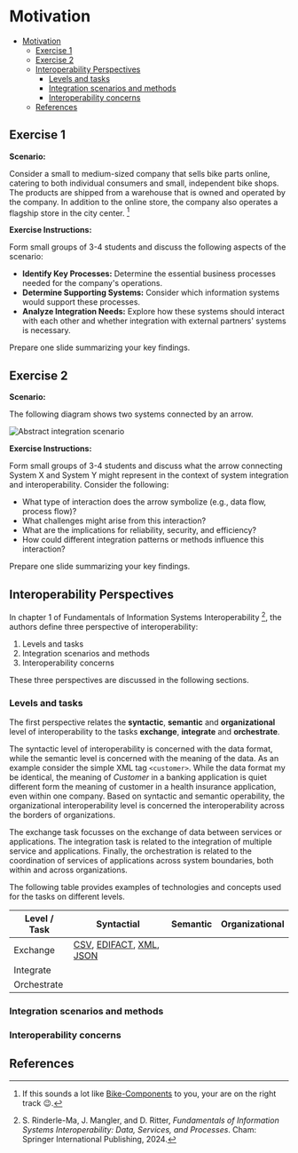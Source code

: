 # Motivation

<!--toc:start-->

- [Motivation](#motivation)
  - [Exercise 1](#exercise-1)
  - [Exercise 2](#exercise-2)
  - [Interoperability Perspectives](#interoperability-perspectives)
    - [Levels and tasks](#levels-and-tasks)
    - [Integration scenarios and methods](#integration-scenarios-and-methods)
    - [Interoperability concerns](#interoperability-concerns)
  - [References](#references)
  <!--toc:end-->

## Exercise 1

**Scenario:**

Consider a small to medium-sized company that sells bike parts online, catering
to both individual consumers and small, independent bike shops. The products are
shipped from a warehouse that is owned and operated by the company. In addition
to the online store, the company also operates a flagship store in the city
center. [^1]

**Exercise Instructions:**

Form small groups of 3-4 students and discuss the following aspects of the
scenario:

- **Identify Key Processes:** Determine the essential business processes needed
  for the company's operations.
- **Determine Supporting Systems:** Consider which information systems would
  support these processes.
- **Analyze Integration Needs:** Explore how these systems should interact with
  each other and whether integration with external partners' systems is necessary.

Prepare one slide summarizing your key findings.

## Exercise 2

**Scenario:**

The following diagram shows two systems connected by an arrow.

![Abstract integration
scenario](imgs/01-motivation-abstract-scenario.drawio.png)

**Exercise Instructions:**

Form small groups of 3-4 students and discuss what the arrow connecting System
X and System Y might represent in the context of system integration and
interoperability. Consider the following:

- What type of interaction does the arrow symbolize (e.g., data flow, process
  flow)?
- What challenges might arise from this interaction?
- What are the implications for reliability, security, and efficiency?
- How could different integration patterns or methods influence this
  interaction?

Prepare one slide summarizing your key findings.

## Interoperability Perspectives

In chapter 1 of Fundamentals of Information Systems Interoperability [^2], the
authors define three perspective of interoperability:

1. Levels and tasks
1. Integration scenarios and methods
1. Interoperability concerns

These three perspectives are discussed in the following sections.

### Levels and tasks

The first perspective relates the **syntactic**, **semantic** and
**organizational** level of interoperability to the tasks **exchange**,
**integrate** and **orchestrate**.

The syntactic level of interoperability is concerned with the data format,
while the semantic level is concerned with the meaning of the data. As an
example consider the simple XML tag `<customer>`. While the data format my be
identical, the meaning of _Customer_ in a banking application is quiet
different form the meaning of customer in a health insurance application, even
within one company. Based on syntactic and semantic operability, the
organizational interoperability level is concerned the interoperability across
the borders of organizations.

The exchange task focusses on the exchange of data between services or
applications. The integration task is related to the integration of multiple
service and applications. Finally, the orchestration is related to the
coordination of services of applications across system boundaries, both within
and across organizations.

The following table provides examples of technologies and concepts used for the
tasks on different levels.

| Level / Task | Syntactial                                                                                                                                                                                          | Semantic | Organizational |
| ------------ | --------------------------------------------------------------------------------------------------------------------------------------------------------------------------------------------------- | -------- | -------------- |
| Exchange     | [CSV](https://en.wikipedia.org/wiki/Comma-separated_values), [EDIFACT](https://en.wikipedia.org/wiki/EDIFACT), [XML](https://en.wikipedia.org/wiki/XML), [JSON](https://en.wikipedia.org/wiki/JSON) |          |                |
| Integrate    |                                                                                                                                                                                                     |          |                |
| Orchestrate  |                                                                                                                                                                                                     |          |                |

### Integration scenarios and methods

### Interoperability concerns

## References

[^1]:
    If this sounds a lot like
    [Bike-Components](http://www.bike-components.de) to you, your are on the
    right track 😉.

[^2]:
    S. Rinderle-Ma, J. Mangler, and D. Ritter, _Fundamentals of Information
    Systems Interoperability: Data, Services, and Processes_. Cham: Springer
    International Publishing, 2024.
